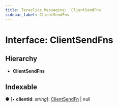 ```yaml
---
title: Teraslice Messaging: `ClientSendFns`
sidebar_label: ClientSendFns
---
```


# Interface: ClientSendFns

## Hierarchy

* **ClientSendFns**

## Indexable

● \[▪ **clientId**: *string*\]: [ClientSendFn](clientsendfn.md) | null


